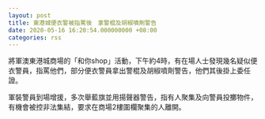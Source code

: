 ```yaml
---
layout: post
title: 東港城便衣警被指罵後　拿警棍及胡椒噴劑警告
date: 2020-05-16 16:20:54.000000000 +08:00
categories: rss
---
```


將軍澳東港城商場的「和你shop」活動，下午約4時，有在場人士發現幾名疑似便衣警員，指罵他們，部分便衣警員拿出警棍及胡椒噴劑警告，他們其後掛上委任證。

軍裝警員到場增援，多次舉藍旗並用揚聲器警告，指有人聚集及向警員投擲物件，有機會被控非法集結，要求在商場2樓圍欄聚集的人離開。
